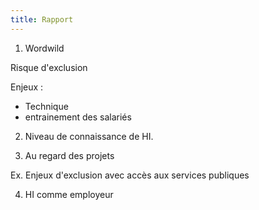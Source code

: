 ```yaml
---
title: Rapport
---
```


1. Wordwild

Risque d'exclusion

Enjeux : 
 - Technique
 - entrainement des salariés

2. Niveau de connaissance de HI.

3. Au regard des projets

Ex. Enjeux d'exclusion avec accès aux services publiques

4. HI comme employeur
